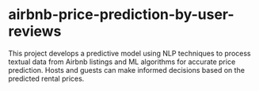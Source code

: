 # airbnb-price-prediction-by-user-reviews
This project develops a predictive model using NLP techniques to process textual data from Airbnb listings and ML algorithms for accurate price prediction. Hosts and guests can make informed decisions based on the predicted rental prices.
